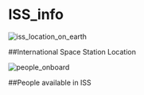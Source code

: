 # ISS_info

![iss_location_on_earth](https://user-images.githubusercontent.com/79619620/202902033-127da488-117f-4d1e-9d12-1e4726d40610.jpg)

##International Space Station Location 

![people_onboard](https://user-images.githubusercontent.com/79619620/202902036-7b711399-0922-401b-bb9b-7812df8f4fd0.jpg)

##People available in ISS
